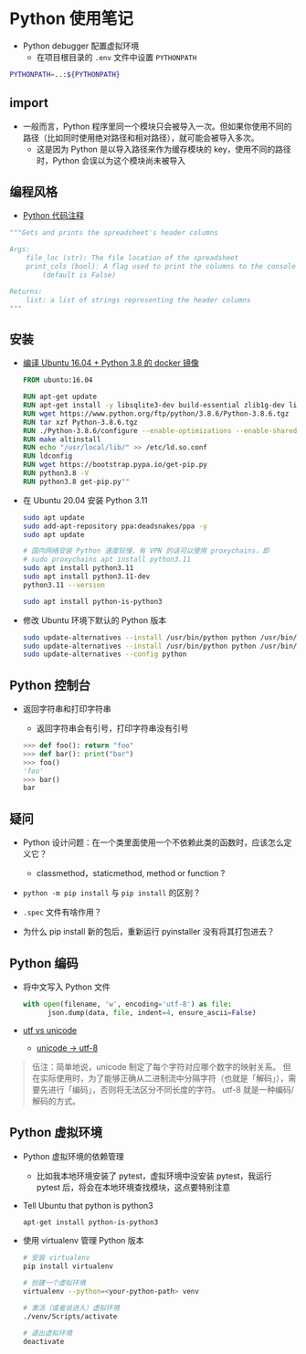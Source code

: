 # Python 使用笔记

- Python debugger 配置虚拟环境
  - 在项目根目录的 `.env` 文件中设置 `PYTHONPATH`

```bash
PYTHONPATH=..:${PYTHONPATH}
```

## import

- 一般而言，Python 程序里同一个模块只会被导入一次。但如果你使用不同的路径（比如同时使用绝对路径和相对路径），就可能会被导入多次。
  - 这是因为 Python 是以导入路径来作为缓存模块的 key，使用不同的路径时，Python 会误以为这个模块尚未被导入

## 编程风格

- [Python 代码注释][4]

```python
"""Gets and prints the spreadsheet's header columns

Args:
    file_loc (str): The file location of the spreadsheet
    print_cols (bool): A flag used to print the columns to the console
        (default is False)

Returns:
    list: a list of strings representing the header columns
"""
```

## 安装

- [编译 Ubuntu 16.04 + Python 3.8 的 docker 镜像][3]

  ```dockerfile
  FROM ubuntu:16.04

  RUN apt-get update
  RUN apt-get install -y libsqlite3-dev build-essential zlib1g-dev libncurses5-dev libgdbm-dev libnss3-dev libssl-dev libreadline-dev libffi-dev wget devscripts lintian dh-systemd
  RUN wget https://www.python.org/ftp/python/3.8.6/Python-3.8.6.tgz
  RUN tar xzf Python-3.8.6.tgz
  RUN ./Python-3.8.6/configure --enable-optimizations --enable-shared
  RUN make altinstall
  RUN echo "/usr/local/lib/" >> /etc/ld.so.conf
  RUN ldconfig
  RUN wget https://bootstrap.pypa.io/get-pip.py
  RUN python3.8 -V
  RUN python3.8 get-pip.py""
  ```

- 在 Ubuntu 20.04 安装 Python 3.11

  ```sh
  sudo apt update
  sudo add-apt-repository ppa:deadsnakes/ppa -y
  sudo apt update

  # 国内网络安装 Python 速度较慢，有 VPN 的话可以使用 proxychains，即
  # sudo proxychains apt install python3.11
  sudo apt install python3.11
  sudo apt install python3.11-dev
  python3.11 --version

  sudo apt install python-is-python3
  ```

- 修改 Ubuntu 环境下默认的 Python 版本

  ```sh
  sudo update-alternatives --install /usr/bin/python python /usr/bin/python3.8 1
  sudo update-alternatives --install /usr/bin/python python /usr/bin/python3.11 2
  sudo update-alternatives --config python
  ```

## Python 控制台

- 返回字符串和打印字符串
  - 返回字符串会有引号，打印字符串没有引号

  ```python
  >>> def foo(): return "foo"
  >>> def bar(): print("bar")
  >>> foo()
  'foo'
  >>> bar()
  bar
  ```

## 疑问

- Python 设计问题：在一个类里面使用一个不依赖此类的函数时，应该怎么定义它？
  - classmethod，staticmethod, method or function ?

- `python -m pip install` 与  `pip install` 的区别？
- `.spec` 文件有啥作用？
- 为什么 pip install 新的包后，重新运行 pyinstaller 没有将其打包进去？

## Python 编码

- 将中文写入 Python 文件

  ```python
  with open(filename, 'w', encoding='utf-8') as file:
        json.dump(data, file, indent=4, ensure_ascii=False)
  ```

- [utf vs unicode][1]
  - [unicode -> utf-8][2]

> 伍注：简单地说，unicode 制定了每个字符对应哪个数字的映射关系。
> 但在实际使用时，为了能够正确从二进制流中分隔字符（也就是「解码」），需要先进行「编码」，否则将无法区分不同长度的字符。
> utf-8 就是一种编码/解码的方式。

## Python 虚拟环境

- Python 虚拟环境的依赖管理
  - 比如我本地环境安装了 pytest，虚拟环境中没安装 pytest，我运行 pytest 后，将会在本地环境查找模块，这点要特别注意

- Tell Ubuntu that python is python3

  ```sh
  apt-get install python-is-python3
  ```

- 使用 virtualenv 管理 Python 版本

  ```sh
  # 安装 virtualenv
  pip install virtualenv

  # 创建一个虚拟环境
  virtualenv --python=<your-python-path> venv

  # 激活（或者说进入）虚拟环境
  ./venv/Scripts/activate

  # 退出虚拟环境
  deactivate
  ```

  [1]: https://stackoverflow.com/a/643810
  [2]: https://stackoverflow.com/a/27939161
  [3]: https://medium.com/howtorapeurjob/how-to-build-python3-8-in-ubuntu-16-04-bc559ac1477c
  [4]: https://realpython.com/documenting-python-code/
